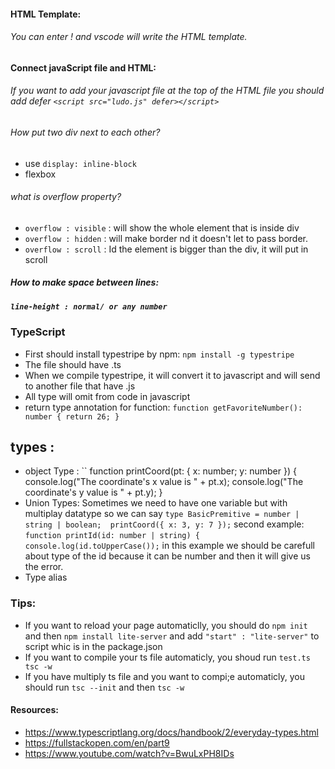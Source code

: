 #### HTML Template:
###### You can enter ! and vscode will write the HTML template.
#### Connect javaScript file and HTML:
###### If you want to add your javascript file at the top of the HTML file you should add defer `` <script src="ludo.js" defer></script> ``
###### How put two div next to each other?
* use `` display: inline-block ``
* flexbox
###### what is overflow property?
* `` overflow : visible `` : will show the  whole element that is inside div
* `` overflow : hidden `` : will make border nd it doesn't let to pass border.
* `` overflow : scroll `` : Id the element is bigger than the div, it will put in scroll
##### How to make space between lines:
##### ``line-height : normal/ or any number ``
### TypeScript
* First should install typestripe by npm: `` npm install -g typestripe ``
* The file should have .ts 
* When we compile typestripe, it will convert it to javascript and will send to another file that have .js
* All type will omit from code in javascript
* return type annotation for function: `` function getFavoriteNumber(): number {
  return 26;
} ``
## types :
* object Type :
``  function printCoord(pt: { x: number; y: number }) {
  console.log("The coordinate's x value is " + pt.x);
  console.log("The coordinate's y value is " + pt.y);
}
* Union Types: Sometimes we need to have one variable but with multiplay datatype so we can say `` type BasicPremitive = number | string | boolean; 
printCoord({ x: 3, y: 7 }); ``  second example:
`` function printId(id: number | string) {
  console.log(id.toUpperCase()); `` in this example we should be carefull about type of the id because it can be number and then it will give us the error.
* Type alias
### Tips: 
* If you want to reload your page automaticlly, you should do `` npm init `` and then `` npm install lite-server `` and add `` "start" : "lite-server" `` to script whic is in the package.json
* If you want to compile your ts file automaticly, you shoud run `` test.ts tsc -w ``
* If you have multiply ts file and you want to compi;e automaticly, you should run `` tsc --init `` and then `` tsc -w ``
#### Resources:
* https://www.typescriptlang.org/docs/handbook/2/everyday-types.html
* https://fullstackopen.com/en/part9
* https://www.youtube.com/watch?v=BwuLxPH8IDs
